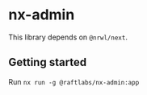 # nx-admin

This library depends on `@nrwl/next`.

## Getting started

Run `nx run -g @raftlabs/nx-admin:app`
